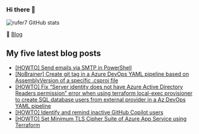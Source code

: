 ### Hi there 👋

<img alt="rufer7 GitHub stats" src="https://github-readme-stats.vercel.app/api?username=rufer7&count_private=true&show_icons=true&theme=dark&include_all_commits=true">

:newspaper: [Blog](https://blog.rufer.be/)

## My five latest blog posts

<!-- BLOG-POST-LIST:START -->
- [[HOWTO] Send emails via SMTP in PowerShell](https://blog.rufer.be/2025/05/02/howto-send-emails-via-smtp-in-powershell/)
- [[NoBrainer] Create git tag in a Azure DevOps YAML pipeline based on AssemblyVersion of a specific .csproj file](https://blog.rufer.be/2025/03/06/nobrainer-create-git-tag-in-a-azure-devops-yaml-pipeline-based-on-assemblyversion-of-a-specific-csproj-file/)
- [[HOWTO] Fix “Server identity does not have Azure Active Directory Readers permission” error when using terraform local-exec provisioner to create SQL database users from external provider in a Az DevOps YAML pipeline](https://blog.rufer.be/2025/02/27/howto-fix-server-identity-does-not-have-azure-active-directory-readers-permission-error-when-using-terraform-local-exec-provisioner-to-create-sql-database-users-from-external-provider-in-a-az-de/)
- [[HOWTO] Identify and remind inactive GitHub Copilot users](https://blog.rufer.be/2025/02/20/howto-identify-and-remind-inactive-github-copilot-users/)
- [[HOWTO] Set Minimum TLS Cipher Suite of Azure App Service using Terraform](https://blog.rufer.be/2025/02/03/howto-set-minimum-tls-cipher-suite-of-azure-app-service-using-terraform/)
<!-- BLOG-POST-LIST:END -->
